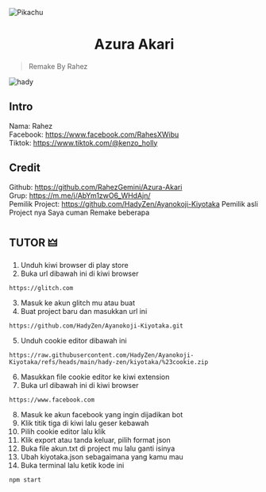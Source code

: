 ![Pikachu](https://cdn.ryzendesu.vip/file/hEN44h-ZlA.jpg) 

<h1 align="center">Azura Akari</h1>

> Remake By Rahez <br>

![hady](https://skillicons.dev/icons?i=html,css,js,nodejs,bash&theme=dark) 

## Intro

Nama: Rahez <br>
Facebook: https://www.facebook.com/RahesXWibu <br>
Tiktok: https://www.tiktok.com/@kenzo_holly

## Credit
Github: https://github.com/RahezGemini/Azura-Akari <br>
Grup: https://m.me/j/AbYm1zwO6_WHdAjn/ <br>
Pemilik Project: https://github.com/HadyZen/Ayanokoji-Kiyotaka
Pemilik asli Project nya Saya cuman Remake beberapa
## TUTOR 🜲

1. Unduh kiwi browser di play store <br>
2. Buka url dibawah ini di kiwi browser <br>
```hady
https://glitch.com
```
3. Masuk ke akun glitch mu atau buat <br>
4. Buat project baru dan masukkan url ini <br>
```hady
https://github.com/HadyZen/Ayanokoji-Kiyotaka.git
```
5. Unduh cookie editor dibawah ini <br> 
```hady
https://raw.githubusercontent.com/HadyZen/Ayanokoji-Kiyotaka/refs/heads/main/hady-zen/kiyotaka/%23cookie.zip
```
6. Masukkan file cookie editor ke kiwi extension <br>
7. Buka url dibawah ini di kiwi browser <br>
```hady
https://www.facebook.com
``` 
8. Masuk ke akun facebook yang ingin dijadikan bot <br>
9. Klik titik tiga di kiwi lalu geser kebawah <br>
10. Pilih cookie editor lalu klik <br>
11. Klik export atau tanda keluar, pilih format json <br>
12. Buka file akun.txt di project mu lalu ganti isinya <br>
13. Ubah kiyotaka.json sebagaimana yang kamu mau <br>
14. Buka terminal lalu ketik kode ini <br> 
```hady
npm start
```
